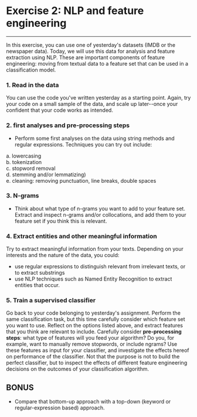 # Exercise 2: NLP and feature engineering
----

In this exercise, you can use one of yesterday's datasets (IMDB or the newspaper data). Today, we will use this data for analysis and feature extraction using NLP. These are important components of feature engineering: moving from textual data to a feature set that can be used in a classification model.

### 1. Read in the data

You can use the code you've written yesterday as a starting point. Again, try your code on a small sample of the data, and scale up later--once your confident that your code works as intended.

### 2. first analyses and pre-processing steps

- Perform some first analyses on the data using string methods and regular expressions.
Techniques you can try out include:

a.  lowercasing  
b.  tokenization  
c.  stopword removal  
d.  stemming and/or lemmatizing)  
e.  cleaning: removing punctuation, line breaks, double spaces  


### 3. N-grams

- Think about what type of n-grams you want to add to your feature set. Extract and inspect n-grams and/or collocations, and add them to your feature set if you think this is relevant.

### 4. Extract entities and other meaningful information

Try to extract meaningful information from your texts. Depending on your interests and the nature of the data, you could:

- use regular expressions to distinguish relevant from irrelevant texts, or to extract substrings
- use NLP techniques such as Named Entity Recognition to extract entities that occur.

### 5. Train a supervised classifier

Go back to your code belonging to yesterday's assignment. Perform the same classification task, but this time carefully consider which feature set you want to use. Reflect on the options listed above, and extract features that you think are relevant to include. Carefully consider **pre-processing steps**: what type of features will you feed your algorithm? Do you, for example, want to manually remove stopwords, or include ngrams? Use these features as input for your classifier, and investigate the effects hereof on performance of the classifier. Not that the purpose is not to build the perfect classifier, but to inspect the effects of different feature engineering decisions on the outcomes of your classification algorithm.


## BONUS

- Compare that bottom-up approach with a top-down (keyword or regular-expression based) approach.

